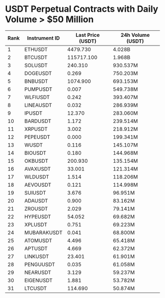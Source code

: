 # USDT Perpetual Contracts with Daily Volume > $50 Million

| Rank | Instrument ID | Last Price (USDT) | 24h Volume (USDT) |
|------|---------------|-------------------|-------------------|
| 1 | ETHUSDT | 4479.730 | 4.028B |
| 2 | BTCUSDT | 115717.100 | 1.968B |
| 3 | SOLUSDT | 240.310 | 930.537M |
| 4 | DOGEUSDT | 0.269 | 750.203M |
| 5 | BNBUSDT | 1074.900 | 693.153M |
| 6 | PUMPUSDT | 0.007 | 549.738M |
| 7 | WLFIUSDT | 0.242 | 393.407M |
| 8 | LINEAUSDT | 0.032 | 286.939M |
| 9 | IPUSDT | 12.370 | 283.060M |
| 10 | BARDUSDT | 1.172 | 239.514M |
| 11 | XRPUSDT | 3.002 | 218.912M |
| 12 | PEPEUSDT | 0.000 | 199.341M |
| 13 | WUSDT | 0.116 | 145.107M |
| 14 | BIOUSDT | 0.180 | 144.968M |
| 15 | OKBUSDT | 200.930 | 135.154M |
| 16 | AVAXUSDT | 33.001 | 121.314M |
| 17 | WLDUSDT | 1.514 | 118.206M |
| 18 | AEVOUSDT | 0.121 | 114.998M |
| 19 | SUIUSDT | 3.676 | 96.951M |
| 20 | ADAUSDT | 0.900 | 83.162M |
| 21 | ZROUSDT | 2.029 | 79.141M |
| 22 | HYPEUSDT | 54.052 | 69.682M |
| 23 | XPLUSDT | 0.751 | 69.223M |
| 24 | MUBARAKUSDT | 0.041 | 68.800M |
| 25 | ATOMUSDT | 4.496 | 65.418M |
| 26 | APTUSDT | 4.669 | 62.372M |
| 27 | LINKUSDT | 23.401 | 61.901M |
| 28 | PENGUUSDT | 0.035 | 61.058M |
| 29 | NEARUSDT | 3.129 | 59.237M |
| 30 | EIGENUSDT | 1.881 | 53.782M |
| 31 | LTCUSDT | 114.690 | 50.874M |
